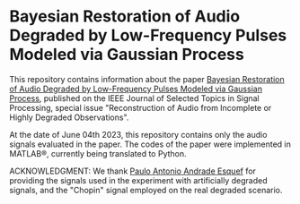 # Bayesian Restoration of Audio Degraded by Low-Frequency Pulses Modeled via Gaussian Process

This repository contains information about the paper [Bayesian Restoration of Audio Degraded by Low-Frequency Pulses Modeled via Gaussian Process](https://ieeexplore.ieee.org/document/9238480), published on the IEEE Journal of Selected Topics in Signal Processing, special issue "Reconstruction of Audio from Incomplete or Highly Degraded Observations". 

At the date of June 04th 2023, this repository contains only the audio signals evaluated in the paper. The codes of the paper were implemented in MATLAB®, currently being translated to Python. 

ACKNOWLEDGMENT: We thank [Paulo Antonio Andrade Esquef](https://www.lncc.br/~pesquef/) for providing the signals used in the experiment with artificially degraded signals, and the "Chopin" signal employed on the real degraded scenario.
